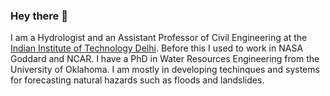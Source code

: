### Hey there 👋

I am a Hydrologist and an Assistant Professor of Civil Engineering at the [Indian Institute of Technology Delhi](iitd.ac.in/). Before this I used to work in NASA Goddard and NCAR. I have a PhD in Water Resources Engineering from the University of Oklahoma. I am mostly in developing techinques and systems for forecasting natural hazards such as floods and landslides. 

